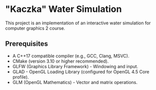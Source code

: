 # "Kaczka" Water Simulation

This project is an implementation of an interactive water simulation for computer graphics 2 course.

## Prerequisites

* A C++17 compatible compiler (e.g., GCC, Clang, MSVC).
* CMake (version 3.10 or higher recommended).
* GLFW (Graphics Library Framework) - Windowing and input.
* GLAD - OpenGL Loading Library (configured for OpenGL 4.5 Core profile).
* GLM (OpenGL Mathematics) - Vector and matrix operations.

